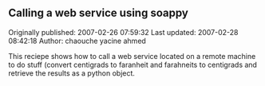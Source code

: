 ## Calling a web service using soappy 
Originally published: 2007-02-26 07:59:32 
Last updated: 2007-02-28 08:42:18 
Author: chaouche yacine ahmed 
 
This reciepe shows how to call a web service located on a remote machine to do stuff (convert centigrads to faranheit and farahneits to centigrads and retrieve the results as a python object.